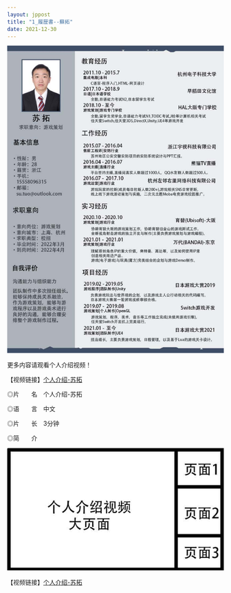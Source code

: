 ```yaml
---
layout: jppost
title: "1_履歴書--蘇拓"
date: 2021-12-30
---
```

![Image text](https://github.com/SotakuStudio/SotakuStudio.github.io/blob/main/chnblog/image/chnresume.jpg?raw=true)

更多内容请观看个人介绍视频！

【视频链接】[个人介绍-苏拓](https://1drv.ms/v/s!Aj9fktzHJKNciN02BrABSgitCyzcvw?e=68vd63)

◎片　　名　个人介绍-苏拓

◎语　　言　中文

◎片　　长　3分钟

◎简　　介

![Image text](https://github.com/SotakuStudio/SotakuStudio.github.io/blob/main/chnblog/image/IntroductionPage.jpg?raw=true)

【视频链接】[个人介绍-苏拓](https://1drv.ms/v/s!Aj9fktzHJKNciN02BrABSgitCyzcvw?e=68vd63)
